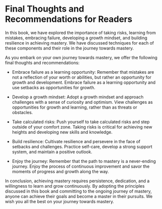 Final Thoughts and Recommendations for Readers
==========================================================

In this book, we have explored the importance of taking risks, learning from mistakes, embracing failure, developing a growth mindset, and building resilience in achieving mastery. We have discussed techniques for each of these components and their role in the journey towards mastery.

As you embark on your own journey towards mastery, we offer the following final thoughts and recommendations:

* Embrace failure as a learning opportunity: Remember that mistakes are not a reflection of your worth or abilities, but rather an opportunity for growth and development. Embrace failure as a learning opportunity and use setbacks as opportunities for growth.

* Develop a growth mindset: Adopt a growth mindset and approach challenges with a sense of curiosity and optimism. View challenges as opportunities for growth and learning, rather than as threats or obstacles.

* Take calculated risks: Push yourself to take calculated risks and step outside of your comfort zone. Taking risks is critical for achieving new heights and developing new skills and knowledge.

* Build resilience: Cultivate resilience and persevere in the face of setbacks and challenges. Practice self-care, develop a strong support system, and maintain a positive outlook.

* Enjoy the journey: Remember that the path to mastery is a never-ending journey. Enjoy the process of continuous improvement and savor the moments of progress and growth along the way.

In conclusion, achieving mastery requires persistence, dedication, and a willingness to learn and grow continuously. By adopting the principles discussed in this book and committing to the ongoing journey of mastery, anyone can achieve their goals and become a master in their pursuits. We wish you all the best on your journey towards mastery.
